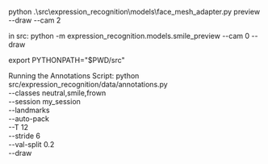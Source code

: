 
python .\src\expression_recognition\models\face_mesh_adapter.py preview --draw --cam 2

in src:
python -m expression_recognition.models.smile_preview --cam 0 --draw

export PYTHONPATH="$PWD/src"

Running the Annotations Script:
python src/expression_recognition/data/annotations.py \
  --classes neutral,smile,frown \
  --session my_session \
  --landmarks \
  --auto-pack \
  --T 12 \
  --stride 6 \
  --val-split 0.2 \
  --draw

